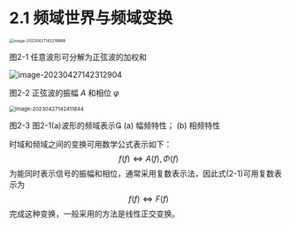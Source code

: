 # 2.1 频域世界与频域变换

<img src="https://mypic-1312707183.cos.ap-nanjing.myqcloud.com/image-20230427142219668.png" alt="image-20230427142219668" style="zoom:50%;" />

图2-1 任意波形可分解为正弦波的加权和 

![image-20230427142312904](https://mypic-1312707183.cos.ap-nanjing.myqcloud.com/image-20230427142312904.png)

图2-2 正弦波的振幅 $A$ 和相位 $\varphi$

<img src="https://mypic-1312707183.cos.ap-nanjing.myqcloud.com/image-20230427142411844.png" alt="image-20230427142411844" style="zoom:67%;" />

图2-3 图2-1(a)波形的频域表示
(a) 幅频特性； (b) 相频特性 

时域和频域之间的变换可用数学公式表示如下：
$$
f(f){\Leftrightarrow} A(f), \Phi(f)\tag{2-1}
$$
为能同时表示信号的振幅和相位，通常采用复数表示法，因此式(2-1)可用复数表示为 
$$
f(f)\Leftrightarrow F(f)\tag{2-2}
$$
完成这种变换，一般采用的方法是线性正交变换。
